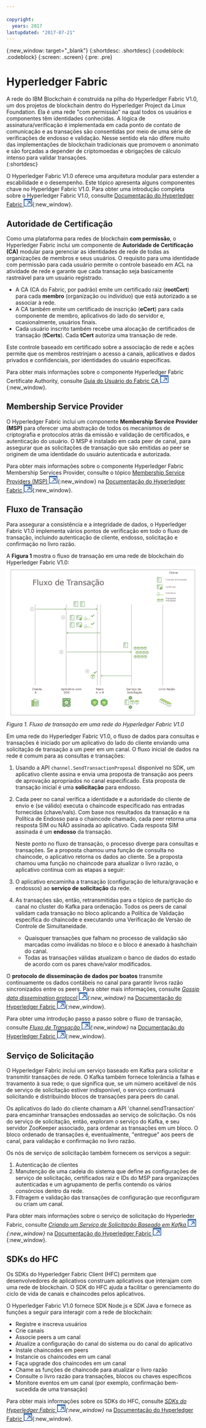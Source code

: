 ```yaml
---

copyright:
  years: 2017
lastupdated: "2017-07-21"
---
```


{:new_window: target="_blank"}
{:shortdesc: .shortdesc}
{:codeblock: .codeblock}
{:screen: .screen}
{:pre: .pre}


# Hyperledger Fabric
A rede do IBM Blockchain é construída na pilha do Hyperledger Fabric V1.0, um dos projetos de blockchain dentro do Hyperledger Project da Linux Foundation. Ela é uma rede "com permissão" na qual todos os usuários e componentes têm identidades conhecidas. A lógica de assinatura/verificação é implementada em cada ponto de contato de comunicação e as transações são consentidas por meio de uma série de verificações de endosso e validação. Nesse sentido ela não difere muito das implementações de blockchain tradicionais que promovem o anonimato e são forçadas a depender de criptomoedas e obrigações de cálculo intenso para validar transações.  
{:shortdesc}

O Hyperledger Fabric V1.0 oferece uma arquitetura modular para estender a escabilidade e o desempenho. Este tópico apresenta alguns componentes chave no Hyperldger Fabric V1.0. Para obter uma introdução completa sobre o Hyperledger Fabric V1.0, consulte [Documentação do Hyperledger Fabric ![Ícone de link externo](../images/external_link.svg "Ícone de link externo")](http://hyperledger-fabric.readthedocs.io/en/latest/){:new_window}.  

## Autoridade de Certificação  
Como uma plataforma para redes de blockchain **com permissão**, o Hyperledger Fabric inclui um componente de **Autoridade de Certificação (CA)** modular para gerenciar as identidades de rede de todas as organizações de membros e seus usuários. O requisito para uma identidade com permissão para cada usuário permite o controle baseado em ACL na atividade de rede e garante que cada transação seja basicamente rastreável para um usuário registrado.  
* A CA (CA do Fabric, por padrão) emite um certificado raiz (**rootCert**) para cada **membro** (organização ou indivíduo) que está autorizado a se associar à rede. 
* A CA também emite um certificado de inscrição (**eCert**) para cada componente de membro, aplicativos do lado do servidor e, ocasionalmente, usuários finais. 
* Cada usuário inscrito também recebe uma alocação de certificados de transação (**tCerts**). Cada **tCert** autoriza uma transação de rede. 

Este controle baseado em certificado sobre a associação de rede e ações permite que os membros restrinjam o acesso a canais, aplicativos e dados privados e confidenciais, por identidades do usuário específicas.

Para obter mais informações sobre o componente Hyperledger Fabric Certificate Authority, consulte [Guia do Usuário do Fabric CA ![Ícone de link externo](../images/external_link.svg "Ícone de link externo")](http://hyperledger-fabric-ca.readthedocs.io/en/latest/){:new_window}.

## Membership Service Provider  
O Hyperledger Fabric inclui um componente **Membership Service Provider (MSP)** para oferecer uma abstração de todos os mecanismos de criptografia e protocolos atrás da emissão e validação de certificados, e autenticação do usuário. O MSP é instalado em cada peer de canal, para assegurar que as solicitações de transação que são emitidas ao peer se originem de uma identidade do usuário autenticada e autorizada.

Para obter mais informações sobre o componente Hyperledger Fabric Membership Services Provider, consulte o tópico [Membership Service Providers (MSP) ![Ícone de link externo](../images/external_link.svg "Ícone de link externo")](http://hyperledger-fabric.readthedocs.io/en/latest/msp.html){:new_window} na [Documentação do Hyperledger Fabric ![Ícone de link externo](../images/external_link.svg "Ícone de link externo")](http://hyperledger-fabric.readthedocs.io/en/latest/){:new_window}.

## Fluxo de Transação  
Para assegurar a consistência e a integridade de dados, o Hyperledger Fabric V1.0 implementa vários pontos de verificação em todo o fluxo de transação, incluindo autenticação de cliente, endosso, solicitação e confirmação no livro razão.

A **Figura 1** mostra o fluxo de transação em uma rede de blockchain do Hyperledger Fabric V1.0:
![Fluxo de Transação](../images/v10_txflow.png "Fluxo de transação em uma rede do Hyperledger Fabric V1.0")
*Figura 1. Fluxo de transação em uma rede do Hyperledger Fabric V1.0*

Em uma rede do Hyperledger Fabric V1.0, o fluxo de dados para consultas e transações é iniciado por um aplicativo do lado do cliente enviando uma solicitação de transação a um peer em um canal. O fluxo inicial de dados na rede é comum para as consultas e transações:

1. Usando a API `channel.SendTransactionProposal` disponível no SDK, um aplicativo cliente assina e envia uma proposta de transação aos peers de aprovação apropriados no canal especificado. Esta proposta de transação inicial é uma **solicitação** para endosso.  
2. Cada peer no canal verifica a identidade e a autoridade do cliente de envio e (se válido) executa o chaincode especificado nas entradas fornecidas (chave/vals). Com base nos resultados da transação e na Política de Endosso para o chaincode chamado, cada peer retorna uma resposta SIM ou NÃO assinada ao aplicativo. Cada resposta SIM assinada é um **endosso** da transação. 
	
	Neste ponto no fluxo de transação, o processo diverge para consultas e transações. Se a proposta chamou uma função de consulta no chaincode, o aplicativo retorna os dados ao cliente. Se a proposta chamou uma função no chaincode para atualizar o livro razão, o aplicativo continua com as etapas a seguir:  
3. O aplicativo encaminha a transação (configuração de leitura/gravação e endossos) ao **serviço de solicitação** da rede.  
4. As transações são, então, retransmitidas para o tópico de partição do canal no cluster do Kafka para ordenação. Todos os peers de canal validam cada transação no bloco aplicando a Política de Validação específica do chaincode e executando uma Verificação de Versão de Controle de Simultaneidade.  
	* Quaisquer transações que falham no processo de validação são marcadas como inválidas no bloco e o bloco é anexado à hashchain do canal.  
	* Todas as transações válidas atualizam o banco de dados do estado de acordo com os pares chave/valor modificados.  
	
O **protocolo de disseminação de dados por boatos** transmite continuamente os dados contábeis no canal para garantir livros razão sincronizados entre os peers. Para obter mais informações, consulte *[Gossip data dissemination protocol ![Ícone de link externo](../images/external_link.svg "Ícone de link externo")](http://hyperledger-fabric.readthedocs.io/en/latest/gossip.html){:new_window}* na [Documentação do Hyperledger Fabric ![Ícone de link externo](../images/external_link.svg "Ícone de link externo")](http://hyperledger-fabric.readthedocs.io/en/latest/){:new_window}.

Para obter uma introdução passo a passo sobre o fluxo de transação, consulte *[Fluxo de Transação ![Ícone de link externo](../images/external_link.svg "Ícone de link externo")](http://hyperledger-fabric.readthedocs.io/en/latest/txflow.html){:new_window}* na [Documentação do Hyperledger Fabric ![Ícone de link externo](../images/external_link.svg "Ícone de link externo")](http://hyperledger-fabric.readthedocs.io/en/latest/){:new_window}.  

## Serviço de Solicitação
O Hyperledger Fabric inclui um serviço baseado em Kafka para solicitar e transmitir transações de rede. O Kafka também fornece tolerância a falhas e travamento à sua rede; o que significa que, se um número aceitável de nós de serviço de solicitação estiver indisponível, o serviço continuará solicitando e distribuindo blocos de transações para peers do canal.

Os aplicativos do lado do cliente chamam a API 'channel.sendTransaction' para encaminhar transações endossadas ao serviço de solicitação. Os nós do serviço de solicitação, então, exploram o serviço do Kafka, e seu servidor ZooKeeper associado, para ordenar as transações em um bloco. O bloco ordenado de transações é, eventualmente, "entregue" aos peers de canal, para validação e confirmação no livro razão.

Os nós de serviço de solicitação também fornecem os serviços a seguir:
1. Autenticação de clientes
2. Manutenção de uma cadeia do sistema que define as configurações de serviço de solicitação, certificados raiz e IDs do MSP para organizações autenticadas e um agrupamento de perfis contendo os vários consórcios dentro da rede.
3. Filtragem e validação das transações de configuração que reconfiguram ou criam um canal.  

Para obter mais informações sobre o serviço de solicitação do Hyperleder Fabric, consulte *[Criando um Serviço de Solicitação Baseado em Kafka ![Ícone de link externo](../images/external_link.svg "Ícone de link externo")](http://hyperledger-fabric.readthedocs.io/en/latest/kafka.html){:new_window}* na [Documentação do Hyperledger Fabric ![Ícone de link externo](../images/external_link.svg "Ícone de link externo")](http://hyperledger-fabric.readthedocs.io/en/latest/){:new_window}.

## SDKs do HFC
Os SDKs do Hyperledger Fabric Client (HFC) permitem que desenvolvedores de aplicativos construam aplicativos que interajam com uma rede de blockchain. O SDK do HFC ajuda a facilitar o gerenciamento do ciclo de vida de canais e chaincodes pelos aplicativos.

O Hyperledger Fabric V1.0 fornece SDK Node.js e SDK Java e fornece as funções a seguir para interagir com a rede de blockchain:
* Registre e inscreva usuários
* Crie canais
* Associe peers a um canal
* Atualize a configuração do canal do sistema ou do canal do aplicativo
* Instale chaincodes em peers
* Instancie os chaincodes em um canal
* Faça upgrade dos chaincodes em um canal
* Chame as funções de chaincode para atualizar o livro razão
* Consulte o livro razão para transações, blocos ou chaves específicos
* Monitore eventos em um canal (por exemplo, confirmação bem-sucedida de uma transação)

Para obter mais informações sobre os SDKs do HFC, consulte *[SDKs do Hyperledger Fabric ![Ícone de link externo](../images/external_link.svg "Ícone de link externo")](http://hyperledger-fabric.readthedocs.io/en/latest/fabric-sdks.html){:new_window}* na [Documentação do Hyperledger Fabric ![Ícone de link externo](../images/external_link.svg "Ícone de link externo")](http://hyperledger-fabric.readthedocs.io/en/latest/){:new_window}.
